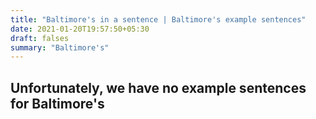```yaml
---
title: "Baltimore's in a sentence | Baltimore's example sentences"
date: 2021-01-20T19:57:50+05:30
draft: falses
summary: "Baltimore's"
---
```

## Unfortunately, we have no example sentences for Baltimore's                 
